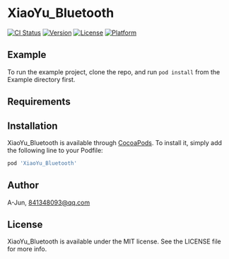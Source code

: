 # XiaoYu_Bluetooth

[![CI Status](https://img.shields.io/travis/A-Jun/XiaoYu_Bluetooth.svg?style=flat)](https://travis-ci.org/A-Jun/XiaoYu_Bluetooth)
[![Version](https://img.shields.io/cocoapods/v/XiaoYu_Bluetooth.svg?style=flat)](https://cocoapods.org/pods/XiaoYu_Bluetooth)
[![License](https://img.shields.io/cocoapods/l/XiaoYu_Bluetooth.svg?style=flat)](https://cocoapods.org/pods/XiaoYu_Bluetooth)
[![Platform](https://img.shields.io/cocoapods/p/XiaoYu_Bluetooth.svg?style=flat)](https://cocoapods.org/pods/XiaoYu_Bluetooth)

## Example

To run the example project, clone the repo, and run `pod install` from the Example directory first.

## Requirements

## Installation

XiaoYu_Bluetooth is available through [CocoaPods](https://cocoapods.org). To install
it, simply add the following line to your Podfile:

```ruby
pod 'XiaoYu_Bluetooth'
```

## Author

A-Jun, 841348093@qq.com

## License

XiaoYu_Bluetooth is available under the MIT license. See the LICENSE file for more info.
